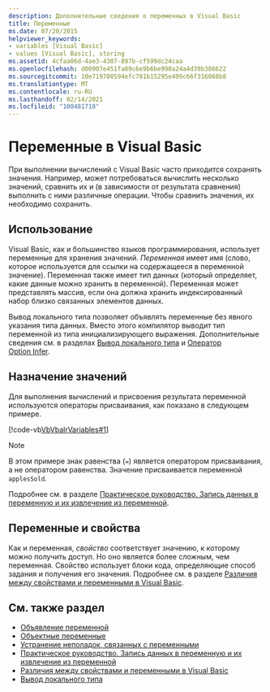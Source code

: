 ```yaml
---
description: Дополнительные сведения о переменных в Visual Basic
title: Переменные
ms.date: 07/20/2015
helpviewer_keywords:
- variables [Visual Basic]
- values [Visual Basic], storing
ms.assetid: 4cfaa06d-4ae3-4307-897b-cf599dc24caa
ms.openlocfilehash: d00907e451fa09c6e9b6be990a24a4d39b386622
ms.sourcegitcommit: 10e719780594efc781b15295e499c66f316068b8
ms.translationtype: MT
ms.contentlocale: ru-RU
ms.lasthandoff: 02/14/2021
ms.locfileid: "100481718"
---
```

# <a name="variables-in-visual-basic"></a>Переменные в Visual Basic

При выполнении вычислений с Visual Basic часто приходится сохранять значения. Например, может потребоваться вычислить несколько значений, сравнить их и (в зависимости от результата сравнения) выполнить с ними различные операции. Чтобы сравнить значения, их необходимо сохранить.  
  
## <a name="usage"></a>Использование  

 Visual Basic, как и большинство языков программирования, использует переменные для хранения значений. *Переменная* имеет имя (слово, которое используется для ссылки на содержащееся в переменной значение). Переменная также имеет тип данных (который определяет, какие данные можно хранить в переменной). Переменная может представлять массив, если она должна хранить индексированный набор близко связанных элементов данных.  
  
 Вывод локального типа позволяет объявлять переменные без явного указания типа данных. Вместо этого компилятор выводит тип переменной из типа инициализирующего выражения. Дополнительные сведения см. в разделах [Вывод локального типа](local-type-inference.md) и [Оператор Option Infer](../../../language-reference/statements/option-infer-statement.md).  
  
## <a name="assigning-values"></a>Назначение значений  

 Для выполнения вычислений и присвоения результата переменной используются операторы присваивания, как показано в следующем примере.  
  
 [!code-vb[VbVbalrVariables#1](~/samples/snippets/visualbasic/VS_Snippets_VBCSharp/VbVbalrVariables/VB/Class1.vb#1)]  
  
> [!NOTE]
> В этом примере знак равенства (`=`) является оператором присваивания, а не оператором равенства. Значение присваивается переменной `applesSold`.  
  
 Подробнее см. в разделе [Практическое руководство. Запись данных в переменную и их извлечение из переменной](how-to-move-data-into-and-out-of-a-variable.md).  
  
## <a name="variables-and-properties"></a>Переменные и свойства  

 Как и переменная, *свойство* соответствует значению, к которому можно получить доступ. Но оно является более сложным, чем переменная. Свойство использует блоки кода, определяющие способ задания и получения его значения. Подробнее см. в разделе [Различия между свойствами и переменными в Visual Basic](../procedures/differences-between-properties-and-variables.md).  
  
## <a name="see-also"></a>См. также раздел

- [Объявление переменной](variable-declaration.md)
- [Объектные переменные](object-variables.md)
- [Устранение неполадок, связанных с переменными](troubleshooting-variables.md)
- [Практическое руководство. Запись данных в переменную и их извлечение из переменной](how-to-move-data-into-and-out-of-a-variable.md)
- [Различия между свойствами и переменными в Visual Basic](../procedures/differences-between-properties-and-variables.md)
- [Вывод локального типа](local-type-inference.md)

